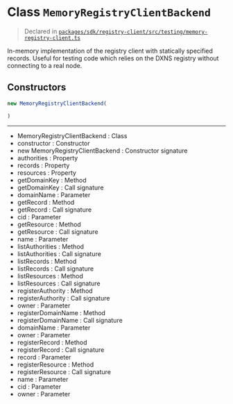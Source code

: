 # Class `MemoryRegistryClientBackend`
> Declared in [`packages/sdk/registry-client/src/testing/memory-registry-client.ts`](https://github.com/dxos/protocols/blob/main/packages/sdk/registry-client/src/testing/memory-registry-client.ts#L28)

In-memory implementation of the registry client with statically specified records.
Useful for testing code which relies on the DXNS registry without connecting to a real node.

## Constructors
```ts
new MemoryRegistryClientBackend(

)
```

---
- MemoryRegistryClientBackend : Class
- constructor : Constructor
- new MemoryRegistryClientBackend : Constructor signature
- authorities : Property
- records : Property
- resources : Property
- getDomainKey : Method
- getDomainKey : Call signature
- domainName : Parameter
- getRecord : Method
- getRecord : Call signature
- cid : Parameter
- getResource : Method
- getResource : Call signature
- name : Parameter
- listAuthorities : Method
- listAuthorities : Call signature
- listRecords : Method
- listRecords : Call signature
- listResources : Method
- listResources : Call signature
- registerAuthority : Method
- registerAuthority : Call signature
- owner : Parameter
- registerDomainName : Method
- registerDomainName : Call signature
- domainName : Parameter
- owner : Parameter
- registerRecord : Method
- registerRecord : Call signature
- record : Parameter
- registerResource : Method
- registerResource : Call signature
- name : Parameter
- cid : Parameter
- owner : Parameter
